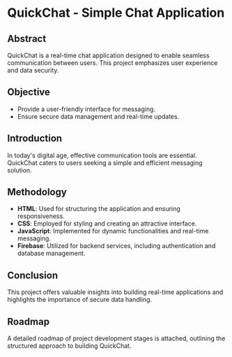 # QuickChat - Simple Chat Application

## Abstract
QuickChat is a real-time chat application designed to enable seamless communication between users. This project emphasizes user experience and data security.

## Objective
- Provide a user-friendly interface for messaging.
- Ensure secure data management and real-time updates.

## Introduction
In today's digital age, effective communication tools are essential. QuickChat caters to users seeking a simple and efficient messaging solution.

## Methodology
- **HTML**: Used for structuring the application and ensuring responsiveness.
- **CSS**: Employed for styling and creating an attractive interface.
- **JavaScript**: Implemented for dynamic functionalities and real-time messaging.
- **Firebase**: Utilized for backend services, including authentication and database management.

## Conclusion
This project offers valuable insights into building real-time applications and highlights the importance of secure data handling.

## Roadmap
A detailed roadmap of project development stages is attached, outlining the structured approach to building QuickChat.
